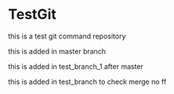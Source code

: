 # TestGit

this is a test git command repository

this is added in master branch

this is added in test_branch_1 after master

this is added in test_branch to check merge no ff
